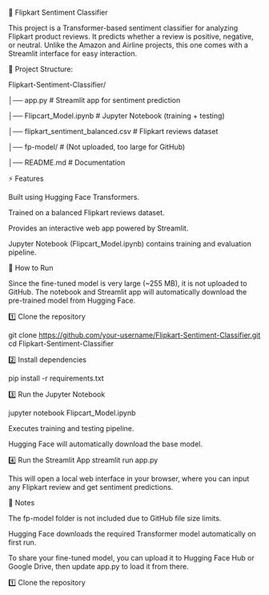 🛒 Flipkart Sentiment Classifier

This project is a Transformer-based sentiment classifier for analyzing Flipkart product reviews. It predicts whether a review is positive, negative, or neutral.
Unlike the Amazon and Airline projects, this one comes with a Streamlit interface for easy interaction.

📂 Project Structure:

Flipkart-Sentiment-Classifier/

│── app.py                          # Streamlit app for sentiment prediction

│── Flipcart_Model.ipynb            # Jupyter Notebook (training + testing)

│── flipkart_sentiment_balanced.csv # Flipkart reviews dataset

│── fp-model/                       # (Not uploaded, too large for GitHub)

│── README.md                       # Documentation


⚡ Features

Built using Hugging Face Transformers.

Trained on a balanced Flipkart reviews dataset.

Provides an interactive web app powered by Streamlit.

Jupyter Notebook (Flipcart_Model.ipynb) contains training and evaluation pipeline.

🚀 How to Run

Since the fine-tuned model is very large (~255 MB), it is not uploaded to GitHub.
The notebook and Streamlit app will automatically download the pre-trained model from Hugging Face.

1️⃣ Clone the repository

git clone https://github.com/your-username/Flipkart-Sentiment-Classifier.git
cd Flipkart-Sentiment-Classifier

2️⃣ Install dependencies

pip install -r requirements.txt

3️⃣ Run the Jupyter Notebook

jupyter notebook Flipcart_Model.ipynb

Executes training and testing pipeline.

Hugging Face will automatically download the base model.

4️⃣ Run the Streamlit App
streamlit run app.py

This will open a local web interface in your browser, where you can input any Flipkart review and get sentiment predictions.

📌 Notes

The fp-model folder is not included due to GitHub file size limits.

Hugging Face downloads the required Transformer model automatically on first run.

To share your fine-tuned model, you can upload it to Hugging Face Hub or Google Drive, then update app.py to load it from there.

1️⃣ Clone the repository

